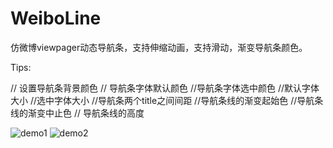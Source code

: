 # WeiboLine
仿微博viewpager动态导航条，支持伸缩动画，支持滑动，渐变导航条颜色。

Tips:
<?xml version="1.0" encoding="utf-8"?>
<resources>
    <declare-styleable name="ViewPagerTitle">
        <attr name="background_content_color" format="color" /> // 设置导航条背景颜色
        <attr name="defaultTextViewColor" format="color" />     // 导航条字体默认颜色
        <attr name="selectedTextViewColor" format="color" />    //导航条字体选中颜色
        <attr name="defaultTextViewSize" format="dimension" />  //默认字体大小
        <attr name="selectedTextViewSize" format="dimension" /> //选中字体大小
        <attr name="item_margins" format="dimension" />     //导航条两个title之间间距
        <attr name="line_start_color" format="color" /> //导航条线的渐变起始色
        <attr name="line_end_color" format="color" />   //导航条线的渐变中止色
        <attr name="line_height" format="integer" />    // 导航条线的高度
    </declare-styleable>
</resources>

![demo1](https://github.com/xujianhui404/WeiboLine/blob/dev-1.0/demo.gif)
![demo2](https://github.com/xujianhui404/WeiboLine/blob/dev-1.0/demo2.gif)
